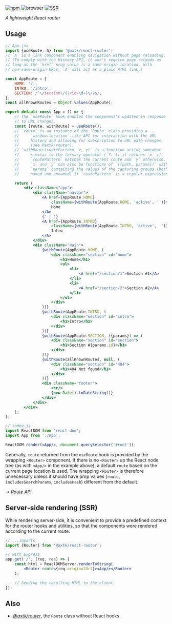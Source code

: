 [![npm](https://img.shields.io/npm/v/@axtk/react-router?labelColor=royalblue&color=royalblue&style=flat-square)](https://www.npmjs.com/package/@axtk/react-router)
![browser](https://img.shields.io/badge/browser-✓-blue?labelColor=dodgerblue&color=dodgerblue&style=flat-square)
[![SSR](https://img.shields.io/badge/SSR-✓-blue?labelColor=dodgerblue&color=dodgerblue&style=flat-square)](#ssr)

*A lightweight React router*

## Usage

```jsx
// App.jsx
import {useRoute, A} from '@axtk/react-router';
// `A` is a link component enabling navigation without page reloading.
// (To comply with the History API, it won't require page reloads as
// long as the `href` prop value is a same-origin location. With
// non-same-origin URLs, `A` will act as a plain HTML link.)

const AppRoute = {
    HOME: '/',
    INTRO: '/intro',
    SECTION: /^\/section\/(?<id>\d+)\/?$/,
};
const allKnownRoutes = Object.values(AppRoute);

export default const App = () => {
    // The `useRoute` hook enables the component's updates in response
    // to URL changes.
    const [route, withRoute] = useRoute();
    // `route` is an instance of the `Route` class providing a
    //     `window.location`-like API for interaction with the URL
    //     history and allowing for subscription to URL path changes
    //     (see @axtk/router).
    // `withRoute(routePattern, x, y)` is a function acting somewhat
    //     similar to the ternary operator (`?:`); it returns `x` if
    //     `routePattern` matches the current route and `y` otherwise.
    //     `x` and `y` can also be functions of `({path, params})` with
    //     `params` containing the values of the capturing groups (both
    //     named and unnamed) if `routePattern` is a regular expression.

    return (
        <div className="app">
            <div className="navbar">
                <A href={AppRoute.HOME}
                    className={withRoute(AppRoute.HOME, 'active', '')}>
                    Home
                </A>
                {' | '}
                <A href={AppRoute.INTRO}
                    className={withRoute(AppRoute.INTRO, 'active', '')}>
                    Intro
                </A>
            </div>
            <div className="main">
                {withRoute(AppRoute.HOME, (
                    <div className="section" id="home">
                        <h1>Home</h1>
                        <ul>
                            <li>
                                <A href="/section/1">Section #1</A>
                            </li>
                            <li>
                                <A href="/section/2">Section #2</A>
                            </li>
                        </ul>
                    </div>
                ))}
                {withRoute(AppRoute.INTRO, (
                    <div className="section" id="intro">
                        <h1>Intro</h1>
                    </div>
                ))}
                {withRoute(AppRoute.SECTION, ({params}) => (
                    <div className="section" id="section">
                        <h1>Section #{params.id}</h1>
                    </div>
                ))}
                {withRoute(allKnownRoutes, null, (
                    <div className="section" id="404">
                        <h1>404 Not found</h1>
                    </div>
                ))}
                <div className="footer">
                    <hr/>
                    {new Date().toDateString()}
                </div>
            </div>
        </div>
    );
};
```

```jsx
// index.js
import ReactDOM from 'react-dom';
import App from './App';

ReactDOM.render(<App/>, document.querySelector('#root'));
```

Generally, `route` returned from the `useRoute` hook is provided by the wrapping `<Router>` component. If there is no `<Router>` up the React node tree (as with `<App/>` in the example above), a default `route` based on the current page location is used. The wrapping `<Router>` is therefore unnecessary unless it should have prop values (`route`, `includesSearchParams`, `includesHash`) different from the default.

&rarr; *[Route API](https://github.com/axtk/router/blob/master/README.md#usage)*

## Server-side rendering (SSR)

While rendering server-side, it is convenient to provide a predefined context for the router hooks and utilities, so that the components were rendered according to the current route:

```jsx
// ...imports
import {Router} from '@axtk/react-router';

// with Express
app.get('/', (req, res) => {
    const html = ReactDOMServer.renderToString(
        <Router route={req.originalUrl}><App/></Router>
    );

    // Sending the resulting HTML to the client.
});
```

## Also

- *[@axtk/router](https://github.com/axtk/router)*, the `Route` class without React hooks
